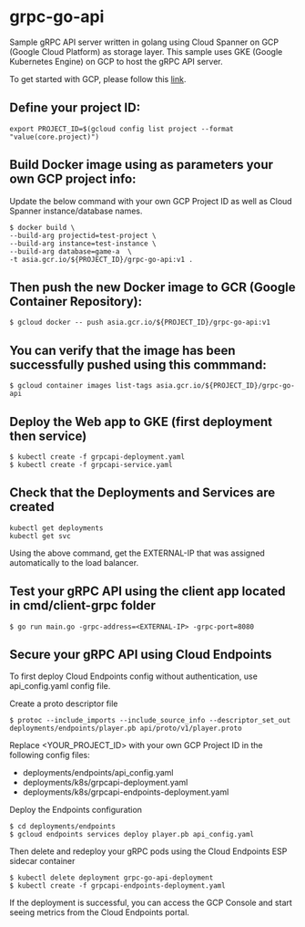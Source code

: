 # grpc-go-api
Sample gRPC API server written in golang using Cloud Spanner on GCP (Google Cloud Platform) as storage layer.
This sample uses GKE (Google Kubernetes Engine) on GCP to host the gRPC API server.

To get started with GCP, please follow this [link](https://cloud.google.com/gcp/getting-started/).

## Define your project ID:
```
export PROJECT_ID=$(gcloud config list project --format "value(core.project)")
```

## Build Docker image using as parameters your own GCP project info:
Update the below command with your own GCP Project ID as well as Cloud Spanner instance/database names.
```
$ docker build \
--build-arg projectid=test-project \
--build-arg instance=test-instance \
--build-arg database=game-a  \
-t asia.gcr.io/${PROJECT_ID}/grpc-go-api:v1 .
```

## Then push the new Docker image to GCR (Google Container Repository):
```
$ gcloud docker -- push asia.gcr.io/${PROJECT_ID}/grpc-go-api:v1
```

## You can verify that the image has been successfully pushed using this commmand:
```
$ gcloud container images list-tags asia.gcr.io/${PROJECT_ID}/grpc-go-api
```

## Deploy the Web app to GKE (first deployment then service)
```
$ kubectl create -f grpcapi-deployment.yaml
$ kubectl create -f grpcapi-service.yaml
```

## Check that the Deployments and Services are created
```
kubectl get deployments
kubectl get svc
```
Using the above command, get the EXTERNAL-IP that was assigned automatically to the load balancer.

## Test your gRPC API using the client app located in cmd/client-grpc folder

```
$ go run main.go -grpc-address=<EXTERNAL-IP> -grpc-port=8080
```

## Secure your gRPC API using Cloud Endpoints
To first deploy Cloud Endpoints config without authentication, use api_config.yaml config file.

Create a proto descriptor file
```
$ protoc --include_imports --include_source_info --descriptor_set_out deployments/endpoints/player.pb api/proto/v1/player.proto
```

Replace <YOUR_PROJECT_ID> with your own GCP Project ID in the following config files:
- deployments/endpoints/api_config.yaml
- deployments/k8s/grpcapi-deployment.yaml
- deployments/k8s/grpcapi-endpoints-deployment.yaml

Deploy the Endpoints configuration
```
$ cd deployments/endpoints
$ gcloud endpoints services deploy player.pb api_config.yaml
```

Then delete and redeploy your gRPC pods using the Cloud Endpoints ESP sidecar container
```
$ kubectl delete deployment grpc-go-api-deployment
$ kubectl create -f grpcapi-endpoints-deployment.yaml
```

If the deployment is successful, you can access the GCP Console and start seeing metrics from the Cloud Endpoints portal.